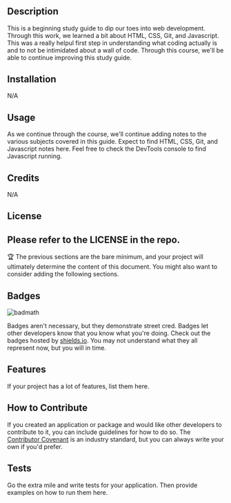 # <Pre-Work Study Guide Webpage>

## Description

This is a beginning study guide to dip our toes into web development. Through this work, we learned a bit about HTML, CSS, Git, and Javascript. This was a really helpul first step in understanding what coding actually is and to not be intimidated about a wall of code. Through this course, we'll be able to continue improving this study guide. 


## Installation

N/A
## Usage

As we continue through the course, we'll continue adding notes to the various subjects covered in this guide. Expect to find HTML, CSS, Git, and Javascript notes here. Feel free to check the DevTools console to find Javascript running.
## Credits

N/A

## License

Please refer to the LICENSE in the repo. 
---

🏆 The previous sections are the bare minimum, and your project will ultimately determine the content of this document. You might also want to consider adding the following sections.

## Badges

![badmath](https://img.shields.io/github/languages/top/nielsenjared/badmath)

Badges aren't necessary, but they demonstrate street cred. Badges let other developers know that you know what you're doing. Check out the badges hosted by [shields.io](https://shields.io/). You may not understand what they all represent now, but you will in time.

## Features

If your project has a lot of features, list them here.

## How to Contribute

If you created an application or package and would like other developers to contribute to it, you can include guidelines for how to do so. The [Contributor Covenant](https://www.contributor-covenant.org/) is an industry standard, but you can always write your own if you'd prefer.

## Tests

Go the extra mile and write tests for your application. Then provide examples on how to run them here.